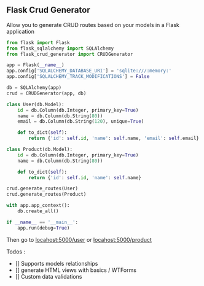 ## Flask Crud Generator

Allow you to generate CRUD routes based on your models in a Flask application

```py 
from flask import Flask
from flask_sqlalchemy import SQLAlchemy
from flask_crud_generator import CRUDGenerator

app = Flask(__name__)
app.config['SQLALCHEMY_DATABASE_URI'] = 'sqlite:///:memory:'
app.config['SQLALCHEMY_TRACK_MODIFICATIONS'] = False

db = SQLAlchemy(app)
crud = CRUDGenerator(app, db)

class User(db.Model):
    id = db.Column(db.Integer, primary_key=True)
    name = db.Column(db.String(80))
    email = db.Column(db.String(120), unique=True)

    def to_dict(self):
        return {'id': self.id, 'name': self.name, 'email': self.email}

class Product(db.Model):
    id = db.Column(db.Integer, primary_key=True)
    name = db.Column(db.String(80))

    def to_dict(self):
        return {'id': self.id, 'name': self.name}

crud.generate_routes(User)
crud.generate_routes(Product)

with app.app_context():
    db.create_all()

if __name__ == '__main__':
    app.run(debug=True)
```

Then go to <a href="http://localhost:5000/user">locahost:5000/user</a>
or <a href="http://localhost:5000/product">locahost:5000/product</a>


Todos : 

- [] Supports models relationships 
- [] generate HTML views with basics / WTForms
- [] Custom data validations